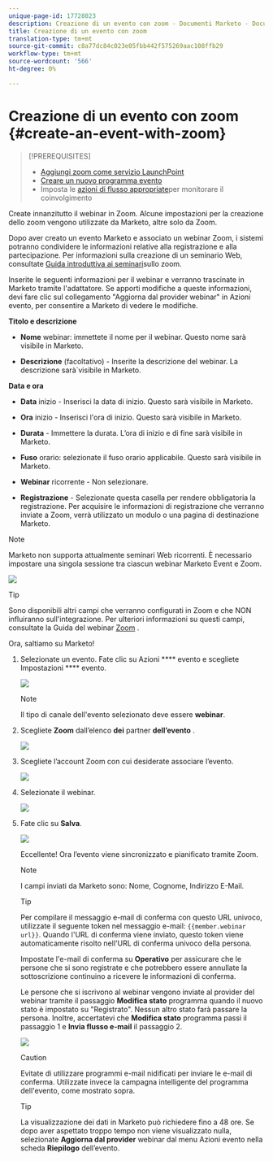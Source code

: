 ```yaml
---
unique-page-id: 17728023
description: Creazione di un evento con zoom - Documenti Marketo - Documentazione prodotto
title: Creazione di un evento con zoom
translation-type: tm+mt
source-git-commit: c8a77dc84c023e05fbb442f575269aac108ffb29
workflow-type: tm+mt
source-wordcount: '566'
ht-degree: 0%

---
```



# Creazione di un evento con zoom {#create-an-event-with-zoom}

>[!PREREQUISITES]
>
>* [Aggiungi zoom come servizio LaunchPoint](/help/marketo/product-docs/administration/additional-integrations/add-zoom-as-a-launchpoint-service.md)
>* [Creare un nuovo programma evento](/help/marketo/product-docs/demand-generation/events/understanding-events/create-a-new-event-program.md)
>* Imposta le [azioni di flusso appropriate](http://docs.marketo.com/display/DOCS/Flow+Actions)per monitorare il coinvolgimento


Create innanzitutto il webinar in Zoom. Alcune impostazioni per la creazione dello zoom vengono utilizzate da Marketo, altre solo da Zoom.

Dopo aver creato un evento Marketo e associato un webinar Zoom, i sistemi potranno condividere le informazioni relative alla registrazione e alla partecipazione. Per informazioni sulla creazione di un seminario Web, consultate [Guida introduttiva ai seminari](https://support.zoom.us/hc/en-us/articles/200917029-Getting-Started-With-Webinar)sullo zoom.

Inserite le seguenti informazioni per il webinar e verranno trascinate in Marketo tramite l&#39;adattatore. Se apporti modifiche a queste informazioni, devi fare clic sul collegamento &quot;Aggiorna dal provider webinar&quot; in Azioni evento, per consentire a Marketo di vedere le modifiche.

**Titolo e descrizione**

* **Nome** webinar: immettete il nome per il webinar. Questo nome sarà visibile in Marketo.

* **Descrizione** (facoltativo) - Inserite la descrizione del webinar. La descrizione sarà`visibile in Marketo.

**Data e ora**

* **Data** inizio - Inserisci la data di inizio. Questo sarà visibile in Marketo.

* **Ora** inizio - Inserisci l&#39;ora di inizio. Questo sarà visibile in Marketo.

* **Durata** - Immettere la durata. L’ora di inizio e di fine sarà visibile in Marketo.

* **Fuso** orario: selezionate il fuso orario applicabile. Questo sarà visibile in Marketo.

* **Webinar** ricorrente - Non selezionare.

* **Registrazione** - Selezionate questa casella per rendere obbligatoria la registrazione. Per acquisire le informazioni di registrazione che verranno inviate a Zoom, verrà utilizzato un modulo o una pagina di destinazione Marketo.

>[!NOTE]
>
>Marketo non supporta attualmente seminari Web ricorrenti. È necessario impostare una singola sessione tra ciascun webinar Marketo Event e Zoom.

![](assets/overview2.png)

>[!TIP]
>
>Sono disponibili altri campi che verranno configurati in Zoom e che NON influiranno sull&#39;integrazione. Per ulteriori informazioni su questi campi, consultate la Guida del webinar [Zoom](https://support.zoom.us/hc/en-us/sections/200324965-Video-Webinar) .

Ora, saltiamo su Marketo!

1. Selezionate un evento. Fate clic su Azioni **** evento e scegliete Impostazioni **** evento.

   ![](assets/image2015-5-14-14-3a53-3a10-1.png)

   >[!NOTE]
   >
   >Il tipo di canale dell&#39;evento selezionato deve essere **webinar**.

1. Scegliete **Zoom** dall’elenco **dei** partner **dell’evento** .

   ![](assets/eventsettings1.png)

1. Scegliete l’account Zoom con cui desiderate associare l’evento.

   ![](assets/selectaccount.png)

1. Selezionate il webinar.

   ![](assets/selectevent.png)

1. Fate clic su **Salva**.

   ![](assets/eventsettingssave.png)

   Eccellente! Ora l’evento viene sincronizzato e pianificato tramite Zoom.

   >[!NOTE]
   >
   >I campi inviati da Marketo sono: Nome, Cognome, Indirizzo E-Mail.

   >[!TIP]
   >
   >Per compilare il messaggio e-mail di conferma con questo URL univoco, utilizzate il seguente token nel messaggio e-mail: `{{member.webinar url}}`. Quando l&#39;URL di conferma viene inviato, questo token viene automaticamente risolto nell&#39;URL di conferma univoco della persona.
   >
   >Impostate l&#39;e-mail di conferma su **Operativo** per assicurare che le persone che si sono registrate e che potrebbero essere annullate la sottoscrizione continuino a ricevere le informazioni di conferma.

   Le persone che si iscrivono al webinar vengono inviate al provider del webinar tramite il passaggio **Modifica stato** programma quando il nuovo stato è impostato su &quot;Registrato&quot;. Nessun altro stato farà passare la persona. Inoltre, accertatevi che **Modifica stato** programma passi il passaggio 1 e **Invia flusso e-mail** il passaggio 2.

   ![](assets/goto-webinar-1.png)

   >[!CAUTION]
   >
   >Evitate di utilizzare programmi e-mail nidificati per inviare le e-mail di conferma. Utilizzate invece la campagna intelligente del programma dell&#39;evento, come mostrato sopra.

   >[!TIP]
   >
   >La visualizzazione dei dati in Marketo può richiedere fino a 48 ore. Se dopo aver aspettato troppo tempo non viene visualizzato nulla, selezionate **Aggiorna dal provider** webinar dal menu Azioni evento nella scheda **Riepilogo** dell’evento.
